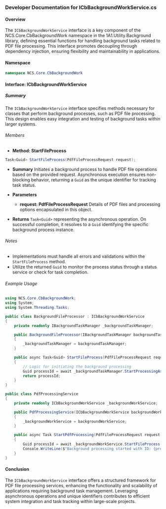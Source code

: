 <!-- Generated on 2025-07-27T02:14:27.798639 -->
### Developer Documentation for ICbBackgroundWorkService.cs

#### Overview
The `ICbBackgroundWorkService` interface is a key component of the NCS.Core.CbBackgroundWork namespace in the 1A1.Utility.Background library, defining essential functions for handling background tasks related to PDF file processing. This interface promotes decoupling through dependency injection, ensuring flexibility and maintainability in applications.

#### Namespace
```csharp
namespace NCS.Core.CbBackgroundWork
```

#### Interface: ICbBackgroundWorkService

##### Summary
The `ICbBackgroundWorkService` interface specifies methods necessary for classes that perform background processes, such as PDF file processing. This design enables easy integration and testing of background tasks within larger systems.

###### Members
- **Method: StartFileProcess**

```csharp
Task<Guid> StartFileProcess(PdfFileProcessRequest request);
```

  - **Summary**
    Initiates a background process to handle PDF file operations based on the provided request. Asynchronous execution ensures non-blocking behavior, returning a `Guid` as the unique identifier for tracking task status.

  - **Parameters**
    - **request: PdfFileProcessRequest**
      Details of PDF files and processing options encapsulated in this object.

  - **Returns**
    `Task<Guid>` representing the asynchronous operation. On successful completion, it resolves to a `Guid` identifying the specific background process instance.

###### Notes
- Implementations must handle all errors and validations within the `StartFileProcess` method.
- Utilize the returned `Guid` to monitor the process status through a status service or check for task completion.

###### Example Usage

```csharp
using NCS.Core.CbBackgroundWork;
using System;
using System.Threading.Tasks;

public class BackgroundFileProcessor : ICbBackgroundWorkService
{
    private readonly IBackgroundTaskManager _backgroundTaskManager;

    public BackgroundFileProcessor(IBackgroundTaskManager backgroundTaskManager)
    {
        _backgroundTaskManager = backgroundTaskManager;
    }

    public async Task<Guid> StartFileProcess(PdfFileProcessRequest request)
    {
        // Logic for initiating the background processing
        Guid processId = await _backgroundTaskManager.StartProcessingAsync(request);
        return processId;
    }
}

public class PdfProcessingService
{
    private readonly ICbBackgroundWorkService _backgroundWorkService;

    public PdfProcessingService(ICbBackgroundWorkService backgroundWorkService)
    {
        _backgroundWorkService = backgroundWorkService;
    }

    public async Task StartPdfProcessing(PdfFileProcessRequest request)
    {
        Guid processId = await _backgroundWorkService.StartFileProcess(request);
        Console.WriteLine($"Background processing started with ID: {processId}");
    }
}
```

#### Conclusion
The `ICbBackgroundWorkService` interface offers a structured framework for PDF file processing services, enhancing the functionality and scalability of applications requiring background task management. Leveraging asynchronous operations and unique identifiers contributes to efficient system integration and task tracking within large-scale projects.
